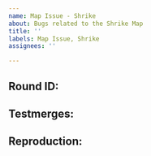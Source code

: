 ```yaml
---
name: Map Issue - Shrike
about: Bugs related to the Shrike Map
title: ''
labels: Map Issue, Shrike
assignees: ''

---
```


<!-- Write **BELOW** The Headers and **ABOVE** The comments else it may not be viewable -->
## Round ID:

<!--- **INCLUDE THE ROUND ID**
If you discovered this issue from playing tgstation hosted servers:
[Round ID]: # (It can be found in the Status panel! The round id let's us look up valuable information and logs for the round the bug happened.)-->

## Testmerges:

<!-- If you're certain the issue is to be caused by a test merge [OOC tab -> Show Server Revision], report it in the pull request's comment section rather than on the tracker(If you're unsure you can refer to the issue number by prefixing said number with #. The issue number can be found beside the title after submitting it to the tracker).If no testmerges are active, feel free to remove this section. -->

## Reproduction:

<!-- Explain your issue in detail, including the steps to reproduce it. Issues without proper reproduction steps or explanation are open to being ignored/closed by maintainers.-->

<!-- **For Admins:** Oddities induced by var-edits and other admin tools are not necessarily bugs. Verify that your issues occur under regular circumstances before reporting them. -->
